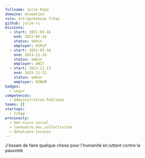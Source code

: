 ```yaml
---
fullname: Julie Ripa
domaine: Animation
role: Intrapreneuse Tchap
github: julie-ri
missions:
  - start: 2021-03-16
    end: 2022-05-16
    status: admin
    employer: DIPLP
  - start: 2022-05-16
    end: 2023-11-10
    status: admin
    employer: ANCT
  - start: 2023-11-13
    end: 2025-11-13
    status: admin
    employer: DINUM
badges:
  - segur
competences:
  - Administration Publique
teams: []
startups:
  - tchap
previously:
  - mon-suivi-social
  - lannuaire.des.collectivites
  - dotations-locales
---
```

J'essaie de faire quelque chose pour l'humanité en luttant contre la pauvreté